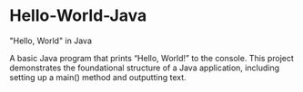 # Hello-World-Java
"Hello, World" in Java

A basic Java program that prints “Hello, World!” to the console. This project demonstrates the foundational structure of a Java application, including setting up a main() method and outputting text.
